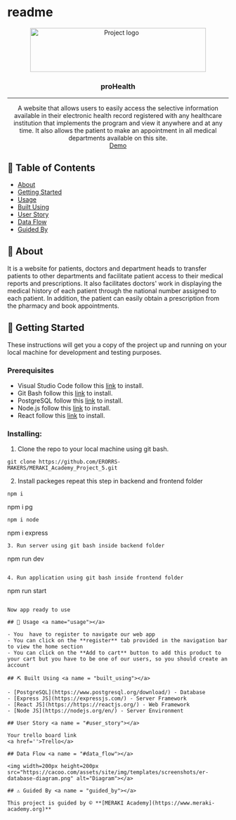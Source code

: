 # readme
<p align="center">
<a href="https://www.meraki-academy.org" target="_blank" rel="noopener noreferrer">
 <img width="400px" height="100px" src="/images/logo.svg" alt="Project logo">
 </a>
</p>

<h3 align="center">proHealth
</h3>

---

<p align="center">A website that allows users to easily access the selective information available in their electronic health record registered with any healthcare institution that implements the program and view it anywhere and at any time. It also allows the patient to make an appointment in all medical departments available on this site.
    <br> 
<a href=''>Demo</a>
    <br> 
</p>

## 📝 Table of Contents

- [About](#about)
- [Getting Started](#getting_started)
- [Usage](#usage)
- [Built Using](#built_using)
- [User Story](#user_story)
- [Data Flow](#data_flow)
- [Guided By](#guided_by)

## 🧐 About <a name = "about"></a>

It is a website for patients, doctors and department heads to transfer patients to other departments and facilitate patient access to their medical reports and prescriptions. It also facilitates doctors' work in displaying the medical history of each patient through the national number assigned to each patient. In addition, the patient can easily obtain a prescription from the pharmacy and book appointments.

## 🏁 Getting Started <a name = "getting_started"></a>

These instructions will get you a copy of the project up and running on your local machine for development and testing purposes.

### Prerequisites

- Visual Studio Code follow this <a href='https://code.visualstudio.com/'>link</a> to install.
- Git Bash follow this <a href='https://git-scm.com/downloads'>link</a> to install.
- PostgreSQL follow this <a href='https://www.postgresql.org/download/'>link</a> to install.
- Node.js follow this <a href='https://nodejs.org/en/download/package-manager/current'>link</a> to install.
- React follow this <a href='https://react.dev/learn/installation'>link</a> to install.

### Installing:

1. Clone the repo to your local machine using git bash.

```
git clone https://github.com/ERORRS-MAKERS/MERAKI_Academy_Project_5.git
```

2. Install packeges repeat this step in backend and frontend folder

```
npm i
```
npm i pg
```
npm i node
```
npm i express
```
3. Run server using git bash inside backend folder

```
npm run dev
```

4. Run application using git bash inside frontend folder

```
npm run start
```

Now app ready to use

## 🎈 Usage <a name="usage"></a>

- You  have to register to navigate our web app
- You can click on the **register** tab provided in the navigation bar to view the home section
- You can click on the **Add to cart** button to add this product to your cart but you have to be one of our users, so you should create an account

## ⛏️ Built Using <a name = "built_using"></a>

- [PostgreSQL](https://www.postgresql.org/download/) - Database
- [Express JS](https://expressjs.com/) - Server Framework
- [React JS](https://https://reactjs.org/) - Web Framework
- [Node JS](https://nodejs.org/en/) - Server Environment

## User Story <a name = "#user_story"></a>

Your trello board link
<a href=''>Trello</a>

## Data Flow <a name = "#data_flow"></a>

<img width=200px height=200px src="https://cacoo.com/assets/site/img/templates/screenshots/er-database-diagram.png" alt="Diagram"></a>

## ⚠️ Guided By <a name = "guided_by"></a>

This project is guided by ©️ **[MERAKI Academy](https://www.meraki-academy.org)**
